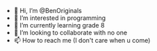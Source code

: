 - 👋 Hi, I’m @BenOriginals
- 👀 I’m interested in programming
- 🌱 I’m currently learning grade 8
- 💞️ I’m looking to collaborate with no one
- 📫 How to reach me (I don't care when u come)

<!---
BenOriginals/BenOriginals is a ✨ special ✨ repository because its `README.md` (this file) appears on your GitHub profile.
You can click the Preview link to take a look at your changes.
--->

